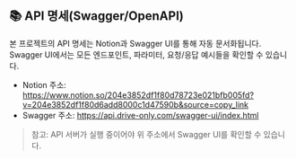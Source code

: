 ## 📚 API 명세(Swagger/OpenAPI)

본 프로젝트의 API 명세는 Notion과 Swagger UI를 통해 자동 문서화됩니다.
Swagger UI에서는 모든 엔드포인트, 파라미터, 요청/응답 예시들을 확인할 수 있습니다.
- Notion 주소: https://www.notion.so/204e3852df1f80d78723e021bfb005fd?v=204e3852df1f80d6add8000c1d47590b&source=copy_link
- Swagger 주소: https://api.drive-only.com/swagger-ui/index.html

> 참고: API 서버가 실행 중이어야 위 주소에서 Swagger UI를 확인할 수 있습니다.
